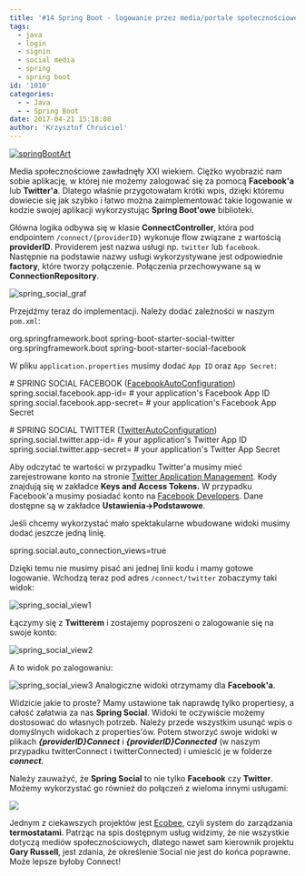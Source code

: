 ```yaml
---
title: '#14 Spring Boot - logowanie przez media/portale społecznościowe'
tags:
  - java
  - login
  - signin
  - social media
  - spring
  - spring boot
id: '1010'
categories:
  - - Java
  - - Spring Boot
date: 2017-04-21 15:18:08
author: 'Krzysztof Chruściel'
---
```


[![springBootArt](http://codecouple.pl/wp-content/uploads/2017/02/springBootArt.png)](http://codecouple.pl/wp-content/uploads/2017/02/springBootArt.png)

Media społecznościowe zawładnęły XXI wiekiem. Ciężko wyobrazić nam sobie aplikację, w której nie możemy zalogować się za pomocą **Facebook'a** lub **Twitter'a**. Dlatego właśnie przygotowałam krótki wpis, dzięki któremu dowiecie się jak szybko i łatwo można zaimplementować takie logowanie w kodzie swojej aplikacji wykorzystując **Spring Boot'owe** biblioteki.
<!-- more -->
Główna logika odbywa się w klasie **ConnectController**, która pod endpointem `/connect/{providerID}` wykonuje flow związane z wartością **providerID**. Providerem jest nazwa usługi np. `twitter` lub `facebook`. Następnie na podstawie nazwy usługi wykorzystywane jest odpowiednie **factory**, które tworzy połączenie. Połączenia przechowywane są w **ConnectionRepository**.

![spring_social_graf](http://codecouple.pl/wp-content/uploads/2017/04/spring_social_graf.png)  

Przejdźmy teraz do implementacji. Należy dodać zależności w naszym `pom.xml`:

<dependency>
    <groupId>org.springframework.boot</groupId>
    <artifactId>spring-boot-starter-social-twitter</artifactId>
</dependency>

<dependency>
    <groupId>org.springframework.boot</groupId>
    <artifactId>spring-boot-starter-social-facebook</artifactId>
</dependency>

W pliku `application.properties` musimy dodać `App ID` oraz `App Secret`:

\# SPRING SOCIAL FACEBOOK ([FacebookAutoConfiguration](https://github.com/spring-projects/spring-boot/tree/v1.5.2.RELEASE/spring-boot-autoconfigure/src/main/java/org/springframework/boot/autoconfigure/social/FacebookAutoConfiguration.java))
spring.social.facebook.app-id\= \# your application's Facebook App ID
spring.social.facebook.app-secret\= \# your application's Facebook App Secret

\# SPRING SOCIAL TWITTER ([TwitterAutoConfiguration](https://github.com/spring-projects/spring-boot/tree/v1.5.2.RELEASE/spring-boot-autoconfigure/src/main/java/org/springframework/boot/autoconfigure/social/TwitterAutoConfiguration.java))
spring.social.twitter.app-id\= \# your application's Twitter App ID
spring.social.twitter.app-secret\= \# your application's Twitter App Secret

Aby odczytać te wartości w przypadku Twitter'a musimy mieć zarejestrowane konto na stronie [Twitter Application Management](https://apps.twitter.com/). Kody znajdują się w zakładce **Keys and Access Tokens.** W przypadku Facebook'a musimy posiadać konto na [Facebook Developers](https://developers.facebook.com/). Dane dostępne są w zakładce **Ustawienia->Podstawowe**.

Jeśli chcemy wykorzystać mało spektakularne wbudowane widoki musimy dodać jeszcze jedną linię.

spring.social.auto\_connection\_views=true

Dzięki temu nie musimy pisać ani jednej linii kodu i mamy gotowe logowanie. Wchodzą teraz pod adres `/connect/twitter` zobaczymy taki widok:

![spring_social_view1](http://codecouple.pl/wp-content/uploads/2017/04/spring_social_view1.png)

Łączymy się z **Twitterem** i zostajemy poproszeni o zalogowanie się na swoje konto:

![spring_social_view2](http://codecouple.pl/wp-content/uploads/2017/04/spring_social_view2.png)

A to widok po zalogowaniu:

![spring_social_view3](http://codecouple.pl/wp-content/uploads/2017/04/spring_social_view3.png) Analogiczne widoki otrzymamy dla **Facebook'a**.

Widzicie jakie to proste? Mamy ustawione tak naprawdę tylko propertiesy, a całość załatwia za nas **Spring Social**. Widoki te oczywiście możemy dostosować do własnych potrzeb. Należy przede wszystkim usunąć wpis o domyślnych widokach z properties'ów. Potem stworzyć swoje widoki w plikach _**{providerID}Connect**_ i _**{providerID}Connected**_ (w naszym przypadku twitterConnect i twitterConnected) i umieścić je w folderze _**connect**_.

Należy zauważyć, że **Spring Social** to nie tylko **Facebook** czy **Twitter**. Możemy wykorzystać go również do połączeń z wieloma innymi usługami:

![](http://codecouple.pl/wp-content/uploads/2017/04/spring_social_services-1024x408.png)

Jednym z ciekawszych projektów jest [Ecobee](https://github.com/gregturn/spring-social-ecobee), czyli system do zarządzania **termostatami**. Patrząc na spis dostępnym usług widzimy, że nie wszystkie dotyczą mediów społecznościowych, dlatego nawet sam kierownik projektu **Gary Russell**, jest zdania, że określenie Social nie jest do końca poprawne. Może lepsze byłoby Connect!